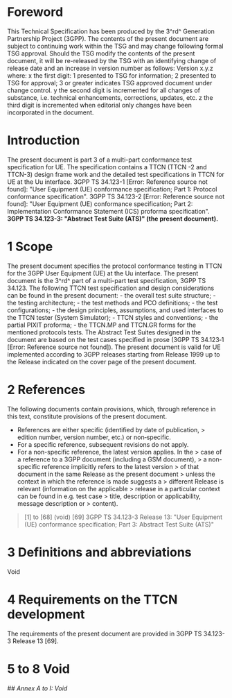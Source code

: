 # Foreword
This Technical Specification has been produced by the 3^rd^ Generation
Partnership Project (3GPP).
The contents of the present document are subject to continuing work within the
TSG and may change following formal TSG approval. Should the TSG modify the
contents of the present document, it will be re-released by the TSG with an
identifying change of release date and an increase in version number as
follows:
Version x.y.z
where:
x the first digit:
1 presented to TSG for information;
2 presented to TSG for approval;
3 or greater indicates TSG approved document under change control.
y the second digit is incremented for all changes of substance, i.e. technical
enhancements, corrections, updates, etc.
z the third digit is incremented when editorial only changes have been
incorporated in the document.
# Introduction
The present document is part 3 of a multi-part conformance test specification
for UE. The specification contains a TTCN (TTCN -2 and TTCN-3) design frame
work and the detailed test specifications in TTCN for UE at the Uu interface.
3GPP TS 34.123-1 [Error: Reference source not found]: \"User Equipment (UE)
conformance specification; Part 1: Protocol conformance specification\".
3GPP TS 34.123-2 [Error: Reference source not found]: \"User Equipment (UE)
conformance specification; Part 2: Implementation Conformance Statement (ICS)
proforma specification\".
**3GPP TS 34.123-3: \"Abstract Test Suite (ATS)\" (the present document).**
# 1 Scope
The present document specifies the protocol conformance testing in TTCN for
the 3GPP User Equipment (UE) at the Uu interface.
The present document is the 3^rd^ part of a multi-part test specification,
3GPP TS 34.123. The following TTCN test specification and design
considerations can be found in the present document:
\- the overall test suite structure;
\- the testing architecture;
\- the test methods and PCO definitions;
\- the test configurations;
\- the design principles, assumptions, and used interfaces to the TTCN tester
(System Simulator);
\- TTCN styles and conventions;
\- the partial PIXIT proforma;
\- the TTCN.MP and TTCN.GR forms for the mentioned protocols tests.
The Abstract Test Suites designed in the document are based on the test cases
specified in prose (3GPP TS 34.123‑1 [Error: Reference source not found]).
The present document is valid for UE implemented according to 3GPP releases
starting from Release 1999 up to the Release indicated on the cover page of
the present document.
# 2 References
The following documents contain provisions, which, through reference in this
text, constitute provisions of the present document.
  * References are either specific (identified by date of publication, > edition number, version number, etc.) or non‑specific.
  * For a specific reference, subsequent revisions do not apply.
  * For a non-specific reference, the latest version applies. In the > case of a reference to a 3GPP document (including a GSM document), > a non-specific reference implicitly refers to the latest version > of that document in the same Release as the present document > unless the context in which the reference is made suggests a > different Release is relevant (information on the applicable > release in a particular context can be found in e.g. test case > title, description or applicability, message description or > content).
> [1] to [68] (void)
[69] 3GPP TS 34.123-3 Release 13: \"User Equipment (UE) conformance
specification; Part 3: Abstract Test Suite (ATS)\"
# 3 Definitions and abbreviations
Void
# 4 Requirements on the TTCN development
The requirements of the present document are provided in 3GPP TS 34.123-3
Release 13 [69].
# 5 to 8 Void
###### ## Annex A to I: Void
#
